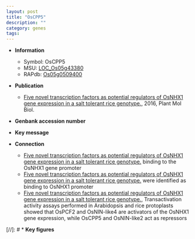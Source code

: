 ```yaml
---
layout: post
title: "OsCPP5"
description: ""
category: genes
tags: 
---
```


* **Information**  
    + Symbol: OsCPP5  
    + MSU: [LOC_Os05g43380](http://rice.plantbiology.msu.edu/cgi-bin/ORF_infopage.cgi?orf=LOC_Os05g43380)  
    + RAPdb: [Os05g0509400](http://rapdb.dna.affrc.go.jp/viewer/gbrowse_details/irgsp1?name=Os05g0509400)  

* **Publication**  
    + [Five novel transcription factors as potential regulators of OsNHX1 gene expression in a salt tolerant rice genotype.](http://www.ncbi.nlm.nih.gov/pubmed?term=Five+novel+transcription+factors+as+potential+regulators+of+OsNHX1+gene+expression+in+a+salt+tolerant+rice+genotype.%5BTitle%5D), 2016, Plant Mol Biol.

* **Genbank accession number**  

* **Key message**  

* **Connection**  
    + [Five novel transcription factors as potential regulators of OsNHX1 gene expression in a salt tolerant rice genotype.](OsNIN-like2,+OsNIN-like3+and+OsNIN-like4) binding to the OsNHX1 gene promoter
    + [Five novel transcription factors as potential regulators of OsNHX1 gene expression in a salt tolerant rice genotype.](OsNIN-like2,+OsNIN-like3+and+OsNIN-like4) were identified as binding to OsNHX1 promoter
    + [Five novel transcription factors as potential regulators of OsNHX1 gene expression in a salt tolerant rice genotype.](http://www.ncbi.nlm.nih.gov/pubmed?term=Five+novel+transcription+factors+as+potential+regulators+of+OsNHX1+gene+expression+in+a+salt+tolerant+rice+genotype.%5BTitle%5D), Transactivation activity assays performed in Arabidopsis and rice protoplasts showed that OsPCF2 and OsNIN-like4 are activators of the OsNHX1 gene expression, while OsCPP5 and OsNIN-like2 act as repressors

[//]: # * **Key figures**  


